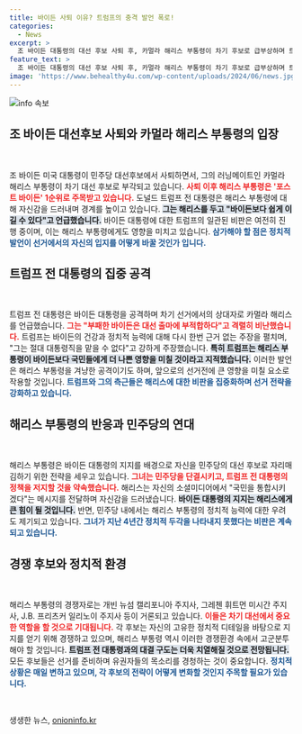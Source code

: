 ```yaml
---
title: 바이든 사퇴 이유? 트럼프의 충격 발언 폭로!
categories:
  - News
excerpt: >
  조 바이든 대통령의 대선 후보 사퇴 후, 카멀라 해리스 부통령이 차기 후보로 급부상하며 트럼프 전 대통령과 공화당이 맹공을 퍼부었다. 트럼프는 해리스가 바이든보다 상대하기 쉬운 인물이라고 주장하며 강한 비판을 이어갔다. 민주당 내부에서도 해리스의 경쟁력 우려가 커지는 상황이다.
feature_text: >
  조 바이든 대통령의 대선 후보 사퇴 후, 카멀라 해리스 부통령이 차기 후보로 급부상하며 트럼프 전 대통령과 공화당이 맹공을 퍼부었다. 트럼프는 해리스가 바이든보다 상대하기 쉬운 인물이라고 주장하며 강한 비판을 이어갔다. 민주당 내부에서도 해리스의 경쟁력 우려가 커지는 상황이다.
image: 'https://www.behealthy4u.com/wp-content/uploads/2024/06/news.jpg'
---
```


<p><img src="https://www.behealthy4u.com/wp-content/uploads/2024/06/news.jpg" alt="info 속보" /></p>

<h2 data-ke-size="size26">조 바이든 대선후보 사퇴와 카멀라 해리스 부통령의 입장</h2>

<p data-ke-size="size16">&nbsp;</p>

<p>조 바이든 미국 대통령이 민주당 대선후보에서 사퇴하면서, 그의 러닝메이트인 카멀라 해리스 부통령이 차기 대선 후보로 부각되고 있습니다. <b><span style="color: #ee2323;">사퇴 이후 해리스 부통령은 '포스트 바이든' 1순위로 주목받고 있습니다.</span></b> 도널드 트럼프 전 대통령은 해리스 부통령에 대해 자신감을 드러내며 경계를 높이고 있습니다. <b><span style="background-color: #21538527;">그는 해리스를 두고 "바이든보다 쉽게 이길 수 있다"고 언급했습니다.</span></b> 바이든 대통령에 대한 트럼프의 일관된 비판은 여전히 진행 중이며, 이는 해리스 부통령에게도 영향을 미치고 있습니다. <b><span style="color: #1a5490;">삼가해야 할 점은 정치적 발언이 선거에서의 자신의 입지를 어떻게 바꿀 것인가 입니다.</span></b></p>

<h2 data-ke-size="size26">트럼프 전 대통령의 집중 공격</h2>

<p data-ke-size="size16">&nbsp;</p>

<p>트럼프 전 대통령은 바이든 대통령을 공격하며 차기 선거에서의 상대자로 카멀라 해리스를 언급했습니다. <b><span style="color: #ee2323;">그는 "부패한 바이든은 대선 출마에 부적합하다"고 격렬히 비난했습니다.</span></b> 트럼프는 바이든의 건강과 정치적 능력에 대해 다시 한번 근거 없는 주장을 펼치며, "그는 절대 대통령직을 맡을 수 없다"고 강하게 주장했습니다. <b><span style="background-color: #21538527;">특히 트럼프는 해리스 부통령이 바이든보다 국민들에게 더 나쁜 영향을 미칠 것이라고 지적했습니다.</span></b> 이러한 발언은 해리스 부통령을 겨냥한 공격이기도 하며, 앞으로의 선거전에 큰 영향을 미칠 요소로 작용할 것입니다. <b><span style="color: #1a5490;">트럼프와 그의 측근들은 해리스에 대한 비판을 집중화하며 선거 전략을 강화하고 있습니다.</span></b></p>

<h2 data-ke-size="size26">해리스 부통령의 반응과 민주당의 연대</h2>

<p data-ke-size="size16">&nbsp;</p>

<p>해리스 부통령은 바이든 대통령의 지지를 배경으로 자신을 민주당의 대선 후보로 자리매김하기 위한 전략을 세우고 있습니다. <b><span style="color: #ee2323;">그녀는 민주당을 단결시키고, 트럼프 전 대통령의 정책을 저지할 것을 약속했습니다.</span></b> 해리스는 자신의 소셜미디어에서 "국민을 통합시키겠다"는 메시지를 전달하며 자신감을 드러냈습니다. <b><span style="background-color: #21538527;">바이든 대통령의 지지는 해리스에게 큰 힘이 될 것입니다.</span></b> 반면, 민주당 내에서는 해리스 부통령의 정치적 능력에 대한 우려도 제기되고 있습니다. <b><span style="color: #1a5490;">그녀가 지난 4년간 정치적 두각을 나타내지 못했다는 비판은 계속되고 있습니다.</span></b></p>

<h2 data-ke-size="size26">경쟁 후보와 정치적 환경</h2>

<p data-ke-size="size16">&nbsp;</p>

<p>해리스 부통령의 경쟁자로는 개빈 뉴섬 캘리포니아 주지사, 그레첸 휘트먼 미시간 주지사, J.B. 프리츠커 일리노이 주지사 등이 거론되고 있습니다. <b><span style="color: #ee2323;">이들은 차기 대선에서 중요한 역할을 할 것으로 기대됩니다.</span></b> 각 후보는 자신의 고유한 정치적 디테일을 바탕으로 지지를 얻기 위해 경쟁하고 있으며, 해리스 부통령 역시 이러한 경쟁환경 속에서 고군분투해야 할 것입니다. <b><span style="background-color: #21538527;">트럼프 전 대통령과의 대결 구도는 더욱 치열해질 것으로 전망됩니다.</span></b> 모든 후보들은 선거를 준비하며 유권자들의 목소리를 경청하는 것이 중요합니다. <b><span style="color: #1a5490;">정치적 상황은 매일 변하고 있으며, 각 후보의 전략이 어떻게 변화할 것인지 주목할 필요가 있습니다.</span></b></p>

<p data-ke-size="size16">&nbsp;</p>
생생한 뉴스, <a href="https://onioninfo.kr" rel="dofollow">onioninfo.kr</a>


